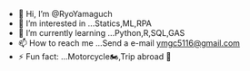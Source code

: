 - 👋 Hi, I’m @RyoYamaguch
- 👀 I’m interested in ...Statics,ML,RPA
- 🌱 I’m currently learning ...Python,R,SQL,GAS
- 📫 How to reach me ...Send a e-mail ymgc5116@gmail.com
- ⚡ Fun fact: ...Motorcycle🏍,Trip abroad 🛫

<!---
RyoYamaguch/RyoYamaguch is a ✨ special ✨ repository because its `README.md` (this file) appears on your GitHub profile.
You can click the Preview link to take a look at your changes.
--->
